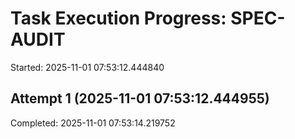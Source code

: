 # Task Execution Progress: SPEC-AUDIT

Started: 2025-11-01 07:53:12.444840

## Attempt 1 (2025-11-01 07:53:12.444955)


Completed: 2025-11-01 07:53:14.219752
